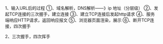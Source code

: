 1、输入URL后的过程
①、域名解析，DNS解析——》ip 地址（分层级）
②、发起TCP连接的三次握手，建立连接
③、建立TCP连接后发起http请求
④、服务端响应HTTP请求，返回响应报文
⑤、浏览器页面渲染，展示
⑥、断开TCP连接，四次握手

2、三次握手，四次挥手
